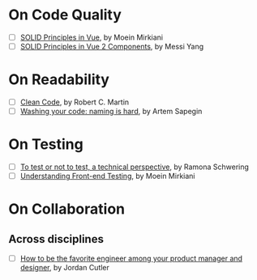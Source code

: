 # On Code Quality
- [ ] [SOLID Principles in Vue](https://medium.com/@moein.mirkiani/solid-principles-in-vue-29ecc988f968), by Moein Mirkiani
- [ ] [SOLID Principles in Vue 2 Components](https://medium.com/@dumdumgenius/solid-principles-in-vue-2-components-12476d826e58), by Messi Yang

# On Readability
- [ ] [Clean Code](https://www.amazon.com/Clean-Code-Handbook-Software-Craftsmanship-ebook/dp/B001GSTOAM/ref=sr_1_1?keywords=clean+code+by+robert+c.+martin&qid=1693453124&sprefix=clean+code%2Caps%2C123&sr=8-1), by Robert C. Martin
- [ ] [Washing your code: naming is hard](https://sapegin.me/blog/naming/), by Artem Sapegin

# On Testing
- [ ] [To test or not to test, a technical perspective](https://web.dev/ta-what-to-test/), by Ramona Schwering
- [ ] [Understanding Front-end Testing](https://medium.com/@moein.mirkiani/understanding-front-end-testing-ccfb63c5e3e5), by Moein Mirkiani

# On Collaboration
## Across disciplines
- [ ] [How to be the favorite engineer among your product manager and designer](https://careercutler.substack.com/p/how-to-be-the-favorite-engineer-among), by Jordan Cutler